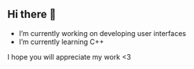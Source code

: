 ## Hi there 👋

-  I’m currently working on developing user interfaces
-  I’m currently learning C++

I hope you will appreciate my work <3
